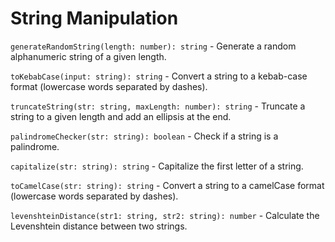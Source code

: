 # String Manipulation
`generateRandomString(length: number): string` - Generate a random alphanumeric string of a given length.

`toKebabCase(input: string): string` - Convert a string to a kebab-case format (lowercase words separated by dashes).

`truncateString(str: string, maxLength: number): string` - Truncate a string to a given length and add an ellipsis at the end.

`palindromeChecker(str: string): boolean` - Check if a string is a palindrome.

`capitalize(str: string): string` - Capitalize the first letter of a string.

`toCamelCase(str: string): string` - Convert a string to a camelCase format (lowercase words separated by dashes).

`levenshteinDistance(str1: string, str2: string): number` - Calculate the Levenshtein distance between two strings.